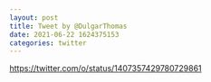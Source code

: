 ```yaml
--- 
layout: post 
title: Tweet by @DulgarThomas 
date: 2021-06-22 1624375153 
categories: twitter 
--- 
```

https://twitter.com/o/status/1407357429780729861